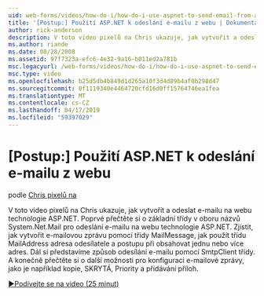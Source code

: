 ```yaml
---
uid: web-forms/videos/how-do-i/how-do-i-use-aspnet-to-send-email-from-a-web-site
title: '[Postup:] Použití ASP.NET k odeslání e-mailu z webu | Dokumentace Microsoftu'
author: rick-anderson
description: V toto video pixelů na Chris ukazuje, jak vytvořit a odeslat e-mailu na webu technologie ASP.NET. Nejprve informace o základní třídy v oboru názvů f System.Net.Mail...
ms.author: riande
ms.date: 08/28/2008
ms.assetid: 97f7323a-efc6-4e32-9a16-b011ed2a781b
msc.legacyurl: /web-forms/videos/how-do-i/how-do-i-use-aspnet-to-send-email-from-a-web-site
msc.type: video
ms.openlocfilehash: b25d5db4b849d1d265a10f3d4d89b4af0b298d47
ms.sourcegitcommit: 0f1119340e4464720cfd16d0ff15764746ea1fea
ms.translationtype: MT
ms.contentlocale: cs-CZ
ms.lasthandoff: 04/17/2019
ms.locfileid: "59397029"
---
```

# <a name="how-do-i-use-aspnet-to-send-email-from-a-web-site"></a>[Postup:] Použití ASP.NET k odeslání e-mailu z webu

podle [Chris pixelů na](https://twitter.com/chrispels)

V toto video pixelů na Chris ukazuje, jak vytvořit a odeslat e-mailu na webu technologie ASP.NET. Poprvé přečtěte si o základní třídy v oboru názvů System.Net.Mail pro odeslání e-mailu na webu technologie ASP.NET. Zjistit, jak vytvořit e-mailovou zprávu pomocí třídy MailMessage, jak použít třídu MailAddress adresa odesílatele a postupu při obsahovat jednu nebo více adres. Dál si představíme způsob odesílání e-mailu pomocí SmtpClient třídy. A konečně přečtěte si o další možnosti pro konfiguraci e-mailové zprávy, jako je například kopie, SKRYTÁ, Priority a přidávání příloh.

[&#9654;Podívejte se na video (25 minut)](https://channel9.msdn.com/Blogs/ASP-NET-Site-Videos/how-do-i-use-aspnet-to-send-email-from-a-web-site)
